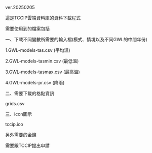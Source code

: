 ver.20250205

這是TCCIP雲端資料庫的資料下載程式

需要使用到的檔案包括

一、下載不同變數所需要的輸入檔(模式、情境以及不同GWL的中間年份)

  1.GWL-models-tas.csv (平均溫)
  
  2.GWL-models-tasmin.csv (最低溫)   
  
  3.GWL-models-tasmax.csv (最高溫)
  
  4.GWL-models-pr.csv (降雨)

二、需要下載的格點資訊

  grids.csv

三、icon圖示

  tccip.ico

另外需要的金鑰

需要跟TCCIP提出申請

